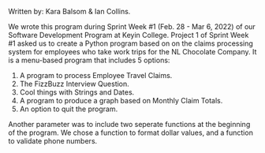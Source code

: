Written by: Kara Balsom & Ian Collins. 


We wrote this program during Sprint Week #1 (Feb. 28 - Mar 6, 2022) of our Software Development Program at Keyin College.
Project 1 of Sprint Week #1 asked us to create a Python program based on on the claims processing system for employees who take work trips for 
the NL Chocolate Company.
It is a menu-based program that includes 5 options:
1) A program to process Employee Travel Claims.
2) The FizzBuzz Interview Question.
3) Cool things with Strings and Dates.
4) A program to produce a graph based on Monthly Claim Totals.
5) An option to quit the program.

Another parameter was to include two seperate functions at the beginning of the program.
We chose a function to format dollar values, and a function to validate phone numbers.
